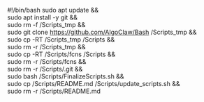 #!/bin/bash
sudo apt update && \
sudo apt install -y git && \
sudo rm -f /Scripts_tmp && \
sudo git clone https://github.com/AlgoClaw/Bash /Scripts_tmp && \
sudo cp -RT /Scripts_tmp /Scripts && \
sudo rm -r /Scripts_tmp && \
sudo cp -RT /Scripts/fcns /Scripts && \
sudo rm -r /Scripts/fcns && \
sudo rm -r /Scripts/.git && \
sudo bash /Scripts/FinalizeScripts.sh && \
sudo cp /Scripts/README.md /Scripts/update_scripts.sh && \
sudo rm -r /Scripts/README.md
